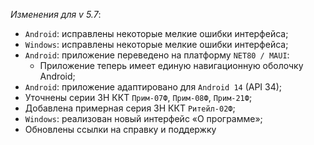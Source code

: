 _Изменения для v 5.7_:
- `Android`: исправлены некоторые мелкие ошибки интерфейса;
- `Windows`: исправлены некоторые мелкие ошибки интерфейса;
- `Android`: приложение переведено на платформу `NET80 / MAUI`:
    - Приложение теперь имеет единую навигационную оболочку Android;
- `Android`: приложение адаптировано для `Android 14` (API 34);
- Уточнены серии ЗН ККТ `Прим-07Ф`, `Прим-08Ф`, `Прим-21Ф`;
- Добавлена примерная серия ЗН ККТ `Ритейл-02Ф`;
- `Windows`: реализован новый интерфейс «О программе»;
- Обновлены ссылки на справку и поддержку
